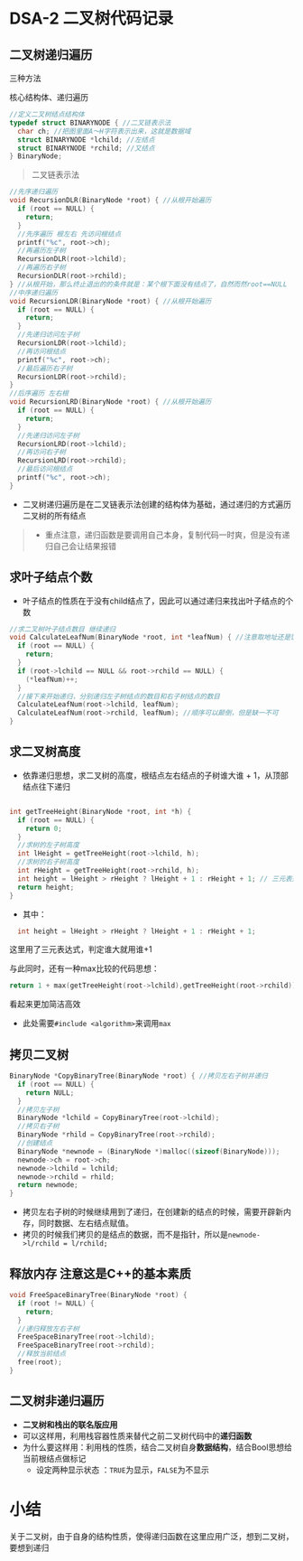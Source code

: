 # DSA-2 二叉树代码记录

## 二叉树递归遍历

三种方法

核心结构体、递归遍历

```c++
//定义二叉树结点结构体
typedef struct BINARYNODE { //二叉链表示法
  char ch; //把图里面A～H字符表示出来，这就是数据域
  struct BINARYNODE *lchild; //左结点
  struct BINARYNODE *rchild; //又结点
} BinaryNode;
```

> 二叉链表示法

```c++
//先序递归遍历
void RecursionDLR(BinaryNode *root) { //从根开始遍历
  if (root == NULL) {
    return;
  }
  //先序遍历 根左右 先访问根结点
  printf("%c", root->ch);
  //再遍历左子树
  RecursionDLR(root->lchild);
  //再遍历右子树
  RecursionDLR(root->rchild);
} //从根开始，那么终止退出的的条件就是：某个根下面没有结点了，自然而然root==NULL
//中序递归遍历
void RecursionLDR(BinaryNode *root) { //从根开始遍历
  if (root == NULL) {
    return;
  }
  //先递归访问左子树
  RecursionLDR(root->lchild);
  //再访问根结点
  printf("%c", root->ch);
  //最后遍历右子树
  RecursionLDR(root->rchild);
}
//后序遍历 左右根
void RecursionLRD(BinaryNode *root) { //从根开始遍历
  if (root == NULL) {
    return;
  }
  //先递归访问左子树
  RecursionLRD(root->lchild);
  //再访问右子树
  RecursionLRD(root->rchild);
  //最后访问根结点
  printf("%c", root->ch);
}
```

- 二叉树递归遍历是在二叉链表示法创建的结构体为基础，通过递归的方式遍历二叉树的所有结点
> - 重点注意，递归函数是要调用自己本身，复制代码一时爽，但是没有递归自己会让结果报错

## 求叶子结点个数

- 叶子结点的性质在于没有child结点了，因此可以通过递归来找出叶子结点的个数

```c++
//求二叉树叶子结点数目 继续递归
void CalculateLeafNum(BinaryNode *root, int *leafNum) { //注意取地址还是饮用*&
  if (root == NULL) {
    return;
  }
  if (root->lchild == NULL && root->rchild == NULL) {
    (*leafNum)++;
  }
  //接下来开始递归，分别递归左子树结点的数目和右子树结点的数目
  CalculateLeafNum(root->lchild, leafNum);
  CalculateLeafNum(root->rchild, leafNum); //顺序可以颠倒，但是缺一不可
}
```

## 求二叉树高度

- 依靠递归思想，求二叉树的高度，根结点左右结点的子树谁大谁 + 1，从顶部结点往下递归

```c++

int getTreeHeight(BinaryNode *root, int *h) {
  if (root == NULL) {
    return 0;
  }
  //求树的左子树高度
  int lHeight = getTreeHeight(root->lchild, h);
  //求树的右子树高度
  int rHeight = getTreeHeight(root->rchild, h);
  int height = lHeight > rHeight ? lHeight + 1 : rHeight + 1; // 三元表达式
  return height;
}
```

- 其中：
```c++
  int height = lHeight > rHeight ? lHeight + 1 : rHeight + 1; 
```
这里用了三元表达式，判定谁大就用谁+1

与此同时，还有一种max比较的代码思想：
```c++
return 1 + max(getTreeHeight(root->lchild),getTreeHeight(root->rchild));
```
看起来更加简洁高效
- 此处需要`#include <algorithm>`来调用`max`

## 拷贝二叉树

```c++
BinaryNode *CopyBinaryTree(BinaryNode *root) { //拷贝左右子树并递归
  if (root == NULL) {
    return NULL;
  }
  //拷贝左子树
  BinaryNode *lchild = CopyBinaryTree(root->lchild);
  //拷贝右子树
  BinaryNode *rhild = CopyBinaryTree(root->rchild);
  //创建结点
  BinaryNode *newnode = (BinaryNode *)malloc((sizeof(BinaryNode)));
  newnode->ch = root->ch;
  newnode->lchild = lchild;
  newnode->rchild = rhild;
  return newnode;
}
```

- 拷贝左右子树的时候继续用到了递归，在创建新的结点的时候，需要开辟新内存，同时数据、左右结点赋值。
- 拷贝的时候我们拷贝的是结点的数据，而不是指针，所以是`newnode->l/rchild = l/rchild;`

## 释放内存 注意这是C++的基本素质
```c++
void FreeSpaceBinaryTree(BinaryNode *root) {
  if (root != NULL) {
    return;
  }
  //递归释放左右子树
  FreeSpaceBinaryTree(root->lchild);
  FreeSpaceBinaryTree(root->rchild);
  //释放当前结点
  free(root);
}
```

## 二叉树非递归遍历

- **二叉树和栈出的联名版应用**
- 可以这样用，利用栈容器性质来替代之前二叉树代码中的**递归函数**
- 为什么要这样用：利用栈的性质，结合二叉树自身**数据结构**，结合Bool思想给当前根结点做标记
  - 设定两种显示状态 ：`TRUE`为显示，`FALSE`为不显示













# 小结 

关于二叉树，由于自身的结构性质，使得递归函数在这里应用广泛，想到二叉树，要想到递归
